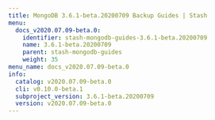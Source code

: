 ```yaml
---
title: MongoDB 3.6.1-beta.20200709 Backup Guides | Stash
menu:
  docs_v2020.07.09-beta.0:
    identifier: stash-mongodb-guides-3.6.1-beta.20200709
    name: 3.6.1-beta.20200709
    parent: stash-mongodb-guides
    weight: 35
menu_name: docs_v2020.07.09-beta.0
info:
  catalog: v2020.07.09-beta.0
  cli: v0.10.0-beta.1
  subproject_version: 3.6.1-beta.20200709
  version: v2020.07.09-beta.0
---
```


